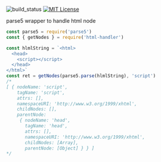 ![build_status](https://travis-ci.org/rchaser53/html-handler?branch=master)
[![MIT License](http://img.shields.io/badge/license-MIT-blue.svg?style=flat)](LICENSE)

parse5 wrapper to handle html node

```js
const parse5 = require('parse5')
const { getNodes } = require('html-handler')

const hlmlString = `<html>
  <head>
    <script></script>
  </head>
</html>`
const ret = getNodes(parse5.parse(hlmlString), 'script')
/*
[ { nodeName: 'script',
    tagName: 'script',
    attrs: [],
    namespaceURI: 'http://www.w3.org/1999/xhtml',
    childNodes: [],
    parentNode:
     { nodeName: 'head',
       tagName: 'head',
       attrs: [],
       namespaceURI: 'http://www.w3.org/1999/xhtml',
       childNodes: [Array],
       parentNode: [Object] } } ]
*/
```

